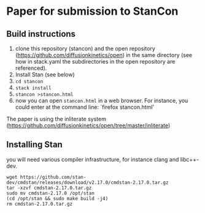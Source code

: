 # Paper for submission to StanCon

## Build instructions

1. clone this repository (stancon) and the open repository (https://github.com/diffusionkinetics/open) in the same directory (see how in stack.yaml the subdirectories in the open repository are referenced).
2. Install Stan (see below)
3. `cd stancon`
4. `stack install`
5. `stancon >stancon.html`
6. now you can open `stancon.html` in a web browser. For instance, you could enter at the command line: `firefox stancon.html’

The paper is using the inliterate system (https://github.com/diffusionkinetics/open/tree/master/inliterate)

## Installing Stan

you will need various compiler infrastructure, for instance clang and libc++-dev.

```
wget https://github.com/stan-dev/cmdstan/releases/download/v2.17.0/cmdstan-2.17.0.tar.gz
tar -xzvf cmdstan-2.17.0.tar.gz
sudo mv cmdstan-2.17.0 /opt/stan
(cd /opt/stan && sudo make build -j4)
rm cmdstan-2.17.0.tar.gz
```